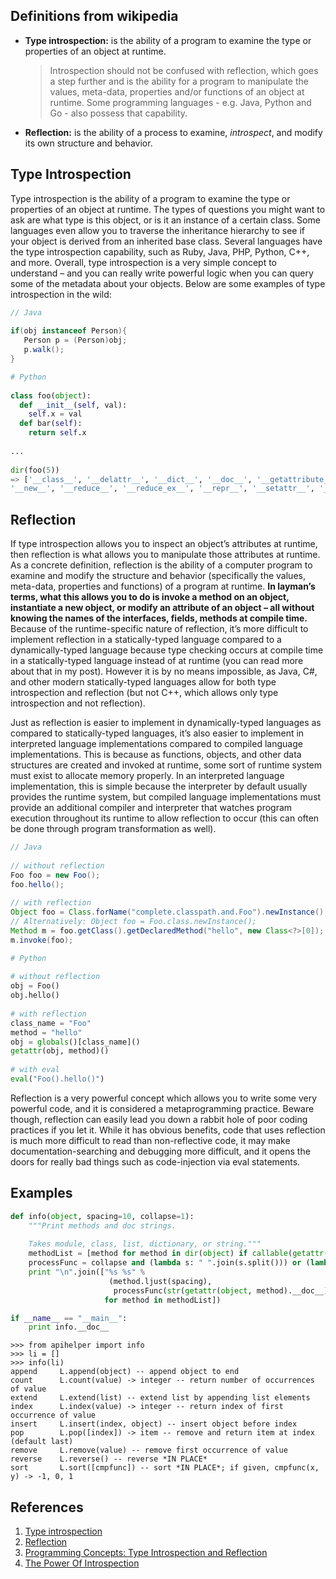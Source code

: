 ## Definitions from wikipedia

- **Type introspection:** is the ability of a program to examine the type or properties of an object at runtime.

    > Introspection should not be confused with reflection, which goes a step further and is the ability for a program to manipulate the values, meta-data, properties and/or functions of an object at runtime. Some programming languages - e.g. Java, Python and Go - also possess that capability.

- **Reflection:** is the ability of a process to examine, *introspect*, and modify its own structure and behavior.

## Type Introspection

Type introspection is the ability of a program to examine the type or properties of an object at runtime. The types of questions you might want to ask are what type is this object, or is it an instance of a certain class. Some languages even allow you to traverse the inheritance hierarchy to see if your object is derived from an inherited base class. Several languages have the type introspection capability, such as Ruby, Java, PHP, Python, C++, and more. Overall, type introspection is a very simple concept to understand – and you can really write powerful logic when you can query some of the metadata about your objects. Below are some examples of type introspection in the wild:

```java
// Java
 
if(obj instanceof Person){
   Person p = (Person)obj;
   p.walk();
}
```

```python
# Python
 
class foo(object):
  def __init__(self, val):
    self.x = val
  def bar(self):
    return self.x
 
...
 
dir(foo(5))
=> ['__class__', '__delattr__', '__dict__', '__doc__', '__getattribute__', '__hash__', '__init__', '__module__',
'__new__', '__reduce__', '__reduce_ex__', '__repr__', '__setattr__', '__str__', '__weakref__', 'bar', 'x']
```

## Reflection

If type introspection allows you to inspect an object’s attributes at runtime, then reflection is what allows you to manipulate those attributes at runtime. As a concrete definition, reflection is the ability of a computer program to examine and modify the structure and behavior (specifically the values, meta-data, properties and functions) of a program at runtime. **In layman’s terms, what this allows you to do is invoke a method on an object, instantiate a new object, or modify an attribute of an object – all without knowing the names of the interfaces, fields, methods at compile time.** Because of the runtime-specific nature of reflection, it’s more difficult to implement reflection in a statically-typed language compared to a dynamically-typed language because type checking occurs at compile time in a statically-typed language instead of at runtime (you can read more about that in my post). However it is by no means impossible, as Java, C#, and other modern statically-typed languages allow for both type introspection and reflection (but not C++, which allows only type introspection and not reflection).

Just as reflection is easier to implement in dynamically-typed languages as compared to statically-typed languages, it’s also easier to implement in interpreted language implementations compared to compiled language implementations. This is because as functions, objects, and other data structures are created and invoked at runtime, some sort of runtime system must exist to allocate memory properly. In an interpreted language implementation, this is simple because the interpreter by default usually provides the runtime system, but compiled language implementations must provide an additional compiler and interpreter that watches program execution throughout its runtime to allow reflection to occur (this can often be done through program transformation as well).

```java
// Java
 
// without reflection
Foo foo = new Foo();
foo.hello();
 
// with reflection
Object foo = Class.forName("complete.classpath.and.Foo").newInstance();
// Alternatively: Object foo = Foo.class.newInstance();
Method m = foo.getClass().getDeclaredMethod("hello", new Class<?>[0]);
m.invoke(foo);
```

```python
# Python
 
# without reflection
obj = Foo()
obj.hello()
 
# with reflection
class_name = "Foo"
method = "hello"
obj = globals()[class_name]()
getattr(obj, method)()
 
# with eval
eval("Foo().hello()")
```

Reflection is a very powerful concept which allows you to write some very powerful code, and it is considered a metaprogramming practice. Beware though, reflection can easily lead you down a rabbit hole of poor coding practices if you let it. While it has obvious benefits, code that uses reflection is much more difficult to read than non-reflective code, it may make documentation-searching and debugging more difficult, and it opens the doors for really bad things such as code-injection via eval statements.

## Examples

```python
def info(object, spacing=10, collapse=1):
    """Print methods and doc strings.
    
    Takes module, class, list, dictionary, or string."""
    methodList = [method for method in dir(object) if callable(getattr(object, method))]
    processFunc = collapse and (lambda s: " ".join(s.split())) or (lambda s: s)
    print "\n".join(["%s %s" %
                      (method.ljust(spacing),
                       processFunc(str(getattr(object, method).__doc__)))
                     for method in methodList])

if __name__ == "__main__":
    print info.__doc__
```

```
>>> from apihelper import info
>>> li = []
>>> info(li)
append     L.append(object) -- append object to end
count      L.count(value) -> integer -- return number of occurrences of value
extend     L.extend(list) -- extend list by appending list elements
index      L.index(value) -> integer -- return index of first occurrence of value
insert     L.insert(index, object) -- insert object before index
pop        L.pop([index]) -> item -- remove and return item at index (default last)
remove     L.remove(value) -- remove first occurrence of value
reverse    L.reverse() -- reverse *IN PLACE*
sort       L.sort([cmpfunc]) -- sort *IN PLACE*; if given, cmpfunc(x, y) -> -1, 0, 1
```

## References

1. [Type introspection](https://en.wikipedia.org/wiki/Type_introspection)
2. [Reflection](https://en.wikipedia.org/wiki/Reflection_(computer_programming))
3. [Programming Concepts: Type Introspection and Reflection](https://thecodeboss.dev/2016/02/programming-concepts-type-introspection-and-reflection/)
4. [The Power Of Introspection](https://linux.die.net/diveintopython/html/power_of_introspection/index.html)
